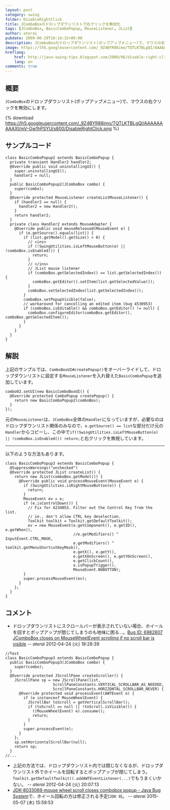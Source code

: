```yaml
---
layout: post
category: swing
folder: DisableRightClick
title: JComboBoxのドロップダウンリストで右クリックを無効化
tags: [JComboBox, BasicComboPopup, MouseListener, JList]
author: aterai
pubdate: 2009-06-29T10:14:32+09:00
description: JComboBoxのドロップダウンリスト(ポップアップメニュー)で、マウスの右クリックを無効にします。
image: https://lh5.googleusercontent.com/_9Z4BYR88imo/TQTLKTBLgQI/AAAAAAAAAXI/mV-Gw1hPSYU/s800/DisableRightClick.png
hreflang:
    href: http://java-swing-tips.blogspot.com/2009/06/disable-right-click-in-jcombobox.html
    lang: en
comments: true
---
```

## 概要
`JComboBox`のドロップダウンリスト(ポップアップメニュー)で、マウスの右クリックを無効にします。

{% download https://lh5.googleusercontent.com/_9Z4BYR88imo/TQTLKTBLgQI/AAAAAAAAAXI/mV-Gw1hPSYU/s800/DisableRightClick.png %}

## サンプルコード
<pre class="prettyprint"><code>class BasicComboPopup2 extends BasicComboPopup {
  private transient Handler2 handler2;
  @Override public void uninstallingUI() {
    super.uninstallingUI();
    handler2 = null;
  }
  public BasicComboPopup2(JComboBox combo) {
    super(combo);
  }
  @Override protected MouseListener createListMouseListener() {
    if (handler2 == null) {
      handler2 = new Handler2();
    }
    return handler2;
  }
  private class Handler2 extends MouseAdapter {
    @Override public void mouseReleased(MouseEvent e) {
      if (e.getSource().equals(list)) {
        if (list.getModel().getSize() &gt; 0) {
          // &lt;ins&gt;
          if (!SwingUtilities.isLeftMouseButton(e) || !comboBox.isEnabled()) {
            return;
          }
          // &lt;/ins&gt;
          // JList mouse listener
          if (comboBox.getSelectedIndex() == list.getSelectedIndex()) {
            comboBox.getEditor().setItem(list.getSelectedValue());
          }
          comboBox.setSelectedIndex(list.getSelectedIndex());
        }
        comboBox.setPopupVisible(false);
        // workaround for cancelling an edited item (bug 4530953)
        if (comboBox.isEditable() &amp;&amp; comboBox.getEditor() != null) {
          comboBox.configureEditor(comboBox.getEditor(), comboBox.getSelectedItem());
        }
      }
    }
  }
}
</code></pre>

## 解説
上記のサンプルでは、`ComboBoxUI#createPopup()`をオーバーライドして、ドロップダウンリストに設定する`MouseListener`を入れ替えた`BasicComboPopup`を追加しています。

<pre class="prettyprint"><code>combo02.setUI(new BasicComboBoxUI() {
  @Override protected ComboPopup createPopup() {
    return new BasicComboPopup2(comboBox);
  }
});
</code></pre>

元の`MouseListener`は、`JComboBox`全体の`Handler`になっていますが、必要なのはドロップダウンリスト関係のみなので、`e.getSource() == list`な部分だけ元の`Handler`からコピーし、この中で`if(!SwingUtilities.isLeftMouseButton(e) || !comboBox.isEnabled()) return;`と右クリックを無視しています。

- - - -
以下のような方法もあります。

<pre class="prettyprint"><code>class BasicComboPopup3 extends BasicComboPopup {
  @SuppressWarnings("unchecked")
  @Override protected JList createList() {
    return new JList(comboBox.getModel()) {
      @Override public void processMouseEvent(MouseEvent e) {
        if (SwingUtilities.isRightMouseButton(e)) {
          return;
        }
        MouseEvent ev = e;
        if (e.isControlDown()) {
          // Fix for 4234053. Filter out the Control Key from the list.
          // ie., don't allow CTRL key deselection.
          Toolkit toolkit = Toolkit.getDefaultToolkit();
          ev = new MouseEvent(e.getComponent(), e.getID(), e.getWhen(),
                              //e.getModifiers() ^ InputEvent.CTRL_MASK,
                              e.getModifiers() ^ toolkit.getMenuShortcutKeyMask(),
                              e.getX(), e.getY(),
                              e.getXOnScreen(), e.getYOnScreen(),
                              e.getClickCount(),
                              e.isPopupTrigger(),
                              MouseEvent.NOBUTTON);
        }
        super.processMouseEvent(ev);
      }
    };
  }
}
</code></pre>

## コメント
- ドロップダウンリストにスクロールバーが表示されていない場合、ホイールを回すとポップアップが閉じてしまうのも地味に困る…。[Bug ID: 6982607 JComboBox closes on MouseWheelEvent scrolling if no scroll bar is visible](http://bugs.java.com/bugdatabase/view_bug.do?bug_id=6982607) -- *aterai* 2012-04-24 (火) 18:28:39

<!-- dummy comment line for breaking list -->

<pre class="prettyprint"><code>//Test
class BasicComboPopup3 extends BasicComboPopup {
  public BasicComboPopup3(JComboBox combo) {
    super(combo);
  }
  @Override protected JScrollPane createScroller() {
    JScrollPane sp = new JScrollPane(list,
                     ScrollPaneConstants.VERTICAL_SCROLLBAR_AS_NEEDED,
                     ScrollPaneConstants.HORIZONTAL_SCROLLBAR_NEVER) {
      @Override protected void processEvent(AWTEvent e) {
        if (e instanceof MouseWheelEvent) {
          JScrollBar toScroll = getVerticalScrollBar();
          if (toScroll == null || !toScroll.isVisible()) {
            ((MouseWheelEvent) e).consume();
            return;
          }
        }
        super.processEvent(e);
      }
    };
    sp.setHorizontalScrollBar(null);
    return sp;
  }
//...
</code></pre>

- 上記の方法では、ドロップダウンリスト内では閉じなくなるが、ドロップダウンリスト外でホイールを回転するとポップアップが閉じてしまう。`Toolkit.getDefaultToolkit().addAWTEventListener(...)`でもうまくいかない。 -- *aterai* 2012-04-24 (火) 20:07:13
- [JDK-8033069 mouse wheel scroll closes combobox popup - Java Bug System](https://bugs.openjdk.java.net/browse/JDK-8033069)で、ホイール回転の方は修正される予定(`JDK 9`)。 -- *aterai* 2015-05-07 (木) 15:59:53

<!-- dummy comment line for breaking list -->

